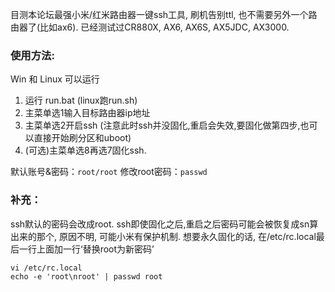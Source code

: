 目测本论坛最强小米/红米路由器一键ssh工具, 刷机告别ttl, 也不需要另外一个路由器了(比如ax6). 已经测试过CR880X, AX6, AX6S, AX5JDC, AX3000.

### 使用方法:
Win 和 Linux 可以运行
1. 运行 run.bat (linux跑run.sh)
2. 主菜单选1输入目标路由器ip地址
3. 主菜单选2开启ssh (注意此时ssh并没固化,重启会失效,要固化做第四步,也可以直接开始刷分区和uboot)
4. (可选)主菜单选8再选7固化ssh.

默认账号&密码：`root/root`
修改root密码：`passwd`

### 补充：

ssh默认的密码会改成root. ssh即使固化之后,重启之后密码可能会被恢复成sn算出来的那个, 原因不明, 可能小米有保护机制.
想要永久固化的话, 在/etc/rc.local最后一行上面加一行‘替换root为新密码’
````
vi /etc/rc.local
echo -e 'root\nroot' | passwd root
````